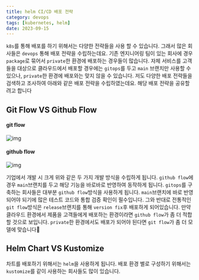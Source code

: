 ```yaml
---
title: helm CI/CD 배포 전략
category: devops
tags: [kubernetes, helm]
date: 2023-09-15
---
```


`k8s`를 통해 배포를 하기 위해서는 다양한 전략들을 사용 할 수 있습니다. 그래서 많은 회사들은 `devops` 통해 배포 전략을 수립하는데요. 기존 엔지니어링 팀이 있는 회사에 경우 `package`로 묶어서 `private`한 환경에 배포하는 경우들이 많습니다. 자체 서비스를 고객들을 대상으로 클라우드에서 배포할 경우에는 `gitops`를 두고 `main` 브랜치만 사용할 수 있으나, `private`한 환경에 배포와는 맞지 않을 수 있습니다. 저도 다양한 배포 전략들을 검색하고 조사하여 아래와 같은 배포 전략을 수립하였는데요. 해당 배포 전략을 공유할려고 합니다

## Git Flow VS Github Flow

#### git flow

![img](https://blog.kakaocdn.net/dn/ebj1jK/btrLD1enloU/wTI6Zq2iPLHI7fQOmjIeKk/img.png)

#### github flow

![img](https://blog.kakaocdn.net/dn/chZkih/btrLDZ8HnfJ/Lw4h7KftKky6jxcz4U5ft0/img.png)

기업에서 개발 시 크게 위와 같은 두 가지 개발 방식을 수립하게 됩니다. `github flow`에 경우 `main`브랜치를 두고 해당 기능을 바로바로 반영하여 동작하게 됩니다. `gitops`를 구축하는 회사들은 대부분 `github flow`방식을 사용하게 됩니다. `main`브랜치에 바로 반영되어야 되기에 많은 테스트 코드와 통합 검증 확인이 필수입니다. 그와 반대로 전통적인 `git flow`방식은 `release`브랜치를 통해 `version fix`후 배포하게 되어있습니다. 만약 클라우드 환경에서 제품을 고객들에게 배포하는 환경이라면 `github flow`가 좀 더 적합할 것으로 보입니다. `private`한 환경에서도 배포가 되어야 된다면 `git flow`가 좀 더 모델에 맞습니다🤣

## Helm Chart VS Kustomize

차트를 배포하기 위해서는 `helm`을 사용하게 됩니다. 배포 환경 별로 구성하기 위해서는 `kustomize`를 같이 사용하는 회사들도 많이 있습니다.
